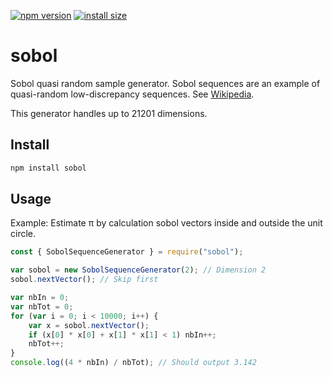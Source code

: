 [![npm version](https://badge.fury.io/js/sobol.svg)](https://badge.fury.io/js/sobol)
[![install size](https://packagephobia.now.sh/badge?p=sobol)](https://packagephobia.now.sh/result?p=sobol)

# sobol

Sobol quasi random sample generator. Sobol sequences are an example of quasi-random low-discrepancy sequences. See [Wikipedia](https://en.wikipedia.org/wiki/Sobol_sequence).

This generator handles up to 21201 dimensions.

## Install

```bash
npm install sobol
```

## Usage

Example: Estimate π by calculation sobol vectors inside and outside the unit circle.

```js
const { SobolSequenceGenerator } = require("sobol");

var sobol = new SobolSequenceGenerator(2); // Dimension 2
sobol.nextVector(); // Skip first

var nbIn = 0;
var nbTot = 0;
for (var i = 0; i < 10000; i++) {
	var x = sobol.nextVector();
	if (x[0] * x[0] + x[1] * x[1] < 1) nbIn++;
	nbTot++;
}
console.log((4 * nbIn) / nbTot); // Should output 3.142
```
